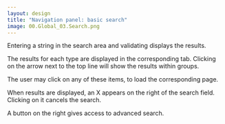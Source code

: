 ```yaml
---
layout: design
title: "Navigation panel: basic search"
image: 00.Global_03.Search.png
---
```


Entering a string in the search area and validating displays the results.

The results for each type are displayed in the corresponding tab. Clicking on the arrow next to the top line will show the results within groups.

The user may click on any of these items, to load the corresponding page.

When results are displayed, an X appears on the right of the search field. Clicking on it cancels the search.

A button on the right gives access to advanced search.
